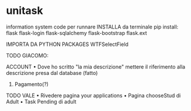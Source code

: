 # unitask
information system code
per runnare INSTALLA da terminale pip install:
flask 
flask-login 
flask-sqlalchemy
flask-bootstrap
flask.ext

IMPORTA DA PYTHON PACKAGES
WTFSelectField

TODO GIACOMO:

ACCOUNT
• Dove ho scritto "la mia descrizione" mettere il riferimento alla descrizione presa dal database (fatto)

1) Pagamento(?)

TODO VALE
• Rivedere pagina your applications
• Pagina chooseStud di Adult
• Task Pending di adult




